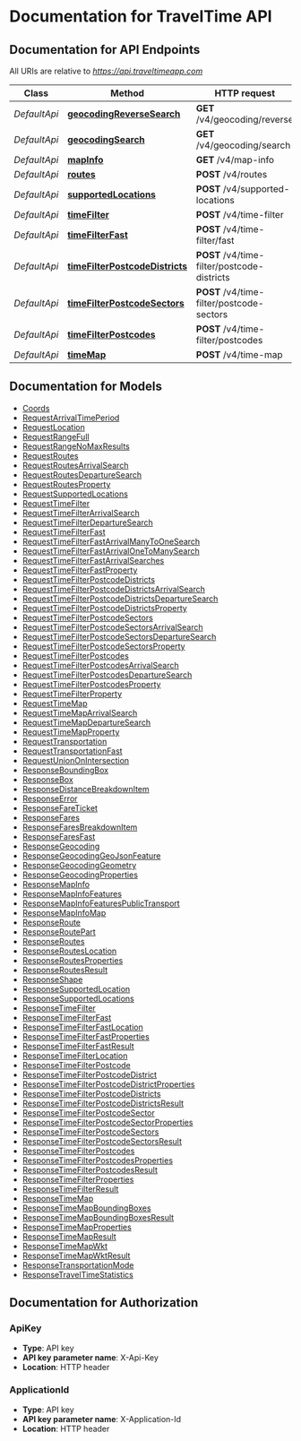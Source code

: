 # Documentation for TravelTime API

<a name="documentation-for-api-endpoints"></a>
## Documentation for API Endpoints

All URIs are relative to *https://api.traveltimeapp.com*

Class | Method | HTTP request | Description
------------ | ------------- | ------------- | -------------
*DefaultApi* | [**geocodingReverseSearch**](Apis/DefaultApi.md#geocodingreversesearch) | **GET** /v4/geocoding/reverse | 
*DefaultApi* | [**geocodingSearch**](Apis/DefaultApi.md#geocodingsearch) | **GET** /v4/geocoding/search | 
*DefaultApi* | [**mapInfo**](Apis/DefaultApi.md#mapinfo) | **GET** /v4/map-info | 
*DefaultApi* | [**routes**](Apis/DefaultApi.md#routes) | **POST** /v4/routes | 
*DefaultApi* | [**supportedLocations**](Apis/DefaultApi.md#supportedlocations) | **POST** /v4/supported-locations | 
*DefaultApi* | [**timeFilter**](Apis/DefaultApi.md#timefilter) | **POST** /v4/time-filter | 
*DefaultApi* | [**timeFilterFast**](Apis/DefaultApi.md#timefilterfast) | **POST** /v4/time-filter/fast | 
*DefaultApi* | [**timeFilterPostcodeDistricts**](Apis/DefaultApi.md#timefilterpostcodedistricts) | **POST** /v4/time-filter/postcode-districts | 
*DefaultApi* | [**timeFilterPostcodeSectors**](Apis/DefaultApi.md#timefilterpostcodesectors) | **POST** /v4/time-filter/postcode-sectors | 
*DefaultApi* | [**timeFilterPostcodes**](Apis/DefaultApi.md#timefilterpostcodes) | **POST** /v4/time-filter/postcodes | 
*DefaultApi* | [**timeMap**](Apis/DefaultApi.md#timemap) | **POST** /v4/time-map | 


<a name="documentation-for-models"></a>
## Documentation for Models

 - [Coords](.//Models/Coords.md)
 - [RequestArrivalTimePeriod](.//Models/RequestArrivalTimePeriod.md)
 - [RequestLocation](.//Models/RequestLocation.md)
 - [RequestRangeFull](.//Models/RequestRangeFull.md)
 - [RequestRangeNoMaxResults](.//Models/RequestRangeNoMaxResults.md)
 - [RequestRoutes](.//Models/RequestRoutes.md)
 - [RequestRoutesArrivalSearch](.//Models/RequestRoutesArrivalSearch.md)
 - [RequestRoutesDepartureSearch](.//Models/RequestRoutesDepartureSearch.md)
 - [RequestRoutesProperty](.//Models/RequestRoutesProperty.md)
 - [RequestSupportedLocations](.//Models/RequestSupportedLocations.md)
 - [RequestTimeFilter](.//Models/RequestTimeFilter.md)
 - [RequestTimeFilterArrivalSearch](.//Models/RequestTimeFilterArrivalSearch.md)
 - [RequestTimeFilterDepartureSearch](.//Models/RequestTimeFilterDepartureSearch.md)
 - [RequestTimeFilterFast](.//Models/RequestTimeFilterFast.md)
 - [RequestTimeFilterFastArrivalManyToOneSearch](.//Models/RequestTimeFilterFastArrivalManyToOneSearch.md)
 - [RequestTimeFilterFastArrivalOneToManySearch](.//Models/RequestTimeFilterFastArrivalOneToManySearch.md)
 - [RequestTimeFilterFastArrivalSearches](.//Models/RequestTimeFilterFastArrivalSearches.md)
 - [RequestTimeFilterFastProperty](.//Models/RequestTimeFilterFastProperty.md)
 - [RequestTimeFilterPostcodeDistricts](.//Models/RequestTimeFilterPostcodeDistricts.md)
 - [RequestTimeFilterPostcodeDistrictsArrivalSearch](.//Models/RequestTimeFilterPostcodeDistrictsArrivalSearch.md)
 - [RequestTimeFilterPostcodeDistrictsDepartureSearch](.//Models/RequestTimeFilterPostcodeDistrictsDepartureSearch.md)
 - [RequestTimeFilterPostcodeDistrictsProperty](.//Models/RequestTimeFilterPostcodeDistrictsProperty.md)
 - [RequestTimeFilterPostcodeSectors](.//Models/RequestTimeFilterPostcodeSectors.md)
 - [RequestTimeFilterPostcodeSectorsArrivalSearch](.//Models/RequestTimeFilterPostcodeSectorsArrivalSearch.md)
 - [RequestTimeFilterPostcodeSectorsDepartureSearch](.//Models/RequestTimeFilterPostcodeSectorsDepartureSearch.md)
 - [RequestTimeFilterPostcodeSectorsProperty](.//Models/RequestTimeFilterPostcodeSectorsProperty.md)
 - [RequestTimeFilterPostcodes](.//Models/RequestTimeFilterPostcodes.md)
 - [RequestTimeFilterPostcodesArrivalSearch](.//Models/RequestTimeFilterPostcodesArrivalSearch.md)
 - [RequestTimeFilterPostcodesDepartureSearch](.//Models/RequestTimeFilterPostcodesDepartureSearch.md)
 - [RequestTimeFilterPostcodesProperty](.//Models/RequestTimeFilterPostcodesProperty.md)
 - [RequestTimeFilterProperty](.//Models/RequestTimeFilterProperty.md)
 - [RequestTimeMap](.//Models/RequestTimeMap.md)
 - [RequestTimeMapArrivalSearch](.//Models/RequestTimeMapArrivalSearch.md)
 - [RequestTimeMapDepartureSearch](.//Models/RequestTimeMapDepartureSearch.md)
 - [RequestTimeMapProperty](.//Models/RequestTimeMapProperty.md)
 - [RequestTransportation](.//Models/RequestTransportation.md)
 - [RequestTransportationFast](.//Models/RequestTransportationFast.md)
 - [RequestUnionOnIntersection](.//Models/RequestUnionOnIntersection.md)
 - [ResponseBoundingBox](.//Models/ResponseBoundingBox.md)
 - [ResponseBox](.//Models/ResponseBox.md)
 - [ResponseDistanceBreakdownItem](.//Models/ResponseDistanceBreakdownItem.md)
 - [ResponseError](.//Models/ResponseError.md)
 - [ResponseFareTicket](.//Models/ResponseFareTicket.md)
 - [ResponseFares](.//Models/ResponseFares.md)
 - [ResponseFaresBreakdownItem](.//Models/ResponseFaresBreakdownItem.md)
 - [ResponseFaresFast](.//Models/ResponseFaresFast.md)
 - [ResponseGeocoding](.//Models/ResponseGeocoding.md)
 - [ResponseGeocodingGeoJsonFeature](.//Models/ResponseGeocodingGeoJsonFeature.md)
 - [ResponseGeocodingGeometry](.//Models/ResponseGeocodingGeometry.md)
 - [ResponseGeocodingProperties](.//Models/ResponseGeocodingProperties.md)
 - [ResponseMapInfo](.//Models/ResponseMapInfo.md)
 - [ResponseMapInfoFeatures](.//Models/ResponseMapInfoFeatures.md)
 - [ResponseMapInfoFeaturesPublicTransport](.//Models/ResponseMapInfoFeaturesPublicTransport.md)
 - [ResponseMapInfoMap](.//Models/ResponseMapInfoMap.md)
 - [ResponseRoute](.//Models/ResponseRoute.md)
 - [ResponseRoutePart](.//Models/ResponseRoutePart.md)
 - [ResponseRoutes](.//Models/ResponseRoutes.md)
 - [ResponseRoutesLocation](.//Models/ResponseRoutesLocation.md)
 - [ResponseRoutesProperties](.//Models/ResponseRoutesProperties.md)
 - [ResponseRoutesResult](.//Models/ResponseRoutesResult.md)
 - [ResponseShape](.//Models/ResponseShape.md)
 - [ResponseSupportedLocation](.//Models/ResponseSupportedLocation.md)
 - [ResponseSupportedLocations](.//Models/ResponseSupportedLocations.md)
 - [ResponseTimeFilter](.//Models/ResponseTimeFilter.md)
 - [ResponseTimeFilterFast](.//Models/ResponseTimeFilterFast.md)
 - [ResponseTimeFilterFastLocation](.//Models/ResponseTimeFilterFastLocation.md)
 - [ResponseTimeFilterFastProperties](.//Models/ResponseTimeFilterFastProperties.md)
 - [ResponseTimeFilterFastResult](.//Models/ResponseTimeFilterFastResult.md)
 - [ResponseTimeFilterLocation](.//Models/ResponseTimeFilterLocation.md)
 - [ResponseTimeFilterPostcode](.//Models/ResponseTimeFilterPostcode.md)
 - [ResponseTimeFilterPostcodeDistrict](.//Models/ResponseTimeFilterPostcodeDistrict.md)
 - [ResponseTimeFilterPostcodeDistrictProperties](.//Models/ResponseTimeFilterPostcodeDistrictProperties.md)
 - [ResponseTimeFilterPostcodeDistricts](.//Models/ResponseTimeFilterPostcodeDistricts.md)
 - [ResponseTimeFilterPostcodeDistrictsResult](.//Models/ResponseTimeFilterPostcodeDistrictsResult.md)
 - [ResponseTimeFilterPostcodeSector](.//Models/ResponseTimeFilterPostcodeSector.md)
 - [ResponseTimeFilterPostcodeSectorProperties](.//Models/ResponseTimeFilterPostcodeSectorProperties.md)
 - [ResponseTimeFilterPostcodeSectors](.//Models/ResponseTimeFilterPostcodeSectors.md)
 - [ResponseTimeFilterPostcodeSectorsResult](.//Models/ResponseTimeFilterPostcodeSectorsResult.md)
 - [ResponseTimeFilterPostcodes](.//Models/ResponseTimeFilterPostcodes.md)
 - [ResponseTimeFilterPostcodesProperties](.//Models/ResponseTimeFilterPostcodesProperties.md)
 - [ResponseTimeFilterPostcodesResult](.//Models/ResponseTimeFilterPostcodesResult.md)
 - [ResponseTimeFilterProperties](.//Models/ResponseTimeFilterProperties.md)
 - [ResponseTimeFilterResult](.//Models/ResponseTimeFilterResult.md)
 - [ResponseTimeMap](.//Models/ResponseTimeMap.md)
 - [ResponseTimeMapBoundingBoxes](.//Models/ResponseTimeMapBoundingBoxes.md)
 - [ResponseTimeMapBoundingBoxesResult](.//Models/ResponseTimeMapBoundingBoxesResult.md)
 - [ResponseTimeMapProperties](.//Models/ResponseTimeMapProperties.md)
 - [ResponseTimeMapResult](.//Models/ResponseTimeMapResult.md)
 - [ResponseTimeMapWkt](.//Models/ResponseTimeMapWkt.md)
 - [ResponseTimeMapWktResult](.//Models/ResponseTimeMapWktResult.md)
 - [ResponseTransportationMode](.//Models/ResponseTransportationMode.md)
 - [ResponseTravelTimeStatistics](.//Models/ResponseTravelTimeStatistics.md)


<a name="documentation-for-authorization"></a>
## Documentation for Authorization

<a name="ApiKey"></a>
### ApiKey

- **Type**: API key
- **API key parameter name**: X-Api-Key
- **Location**: HTTP header

<a name="ApplicationId"></a>
### ApplicationId

- **Type**: API key
- **API key parameter name**: X-Application-Id
- **Location**: HTTP header

